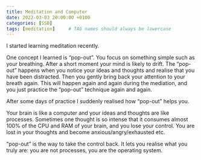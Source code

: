 ```yaml
---
title: Meditation and Computer
date: 2022-03-03 20:00:00 +0100
categories: [SSB]
tags: [meditation]     # TAG names should always be lowercase
---
```




I started learning meditation recently.

One concept I learned is “pop-out”. You focus on something simple such as your breathing. After a short moment your mind is likely to drift. The “pop-out” happens when you notice your ideas and thoughts and realise that you have been distracted. Then you gently bring back your attention to your breath again. This will happen again and again during the mediation, and you just practice the “pop-out” technique again and again.

After some days of practice I suddenly realised how “pop-out” helps you.

Your brain is like a computer and your ideas and thoughts are like processes. Sometimes one thought is so intense that it consumes almost 100% of the CPU and RAM of your brain, and you lose your control. You are lost in your thoughts and become anxious/angry/exhausted etc.

“pop-out” is the way to take the control back. It lets you realise what you truly are: you are not processes, you are the operating system.